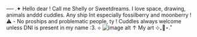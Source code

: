   ── .✦ 
  Hello dear ! Call me Shelly or Sweetdreams. I love space, drawing, animals anddd cuddles. Any ship Int especially fossilberry and moonberry !
  ⚠︎ - No proships and problematic people, ty ! Cuddles always welcome unless DNI is present in my name :3. ⟡
![image alt](https://cdn.discordapp.com/attachments/1320809661213184092/1344748728493277245/Sans_titre_1438_20250227203004.png?ex=67c20a59&is=67c0b8d9&hm=36bf88880d1a9276375416af53e895c1375b8d46185567f45658db78b2067f28&)
↑ My art ⊹₊🦕⋆.˚
